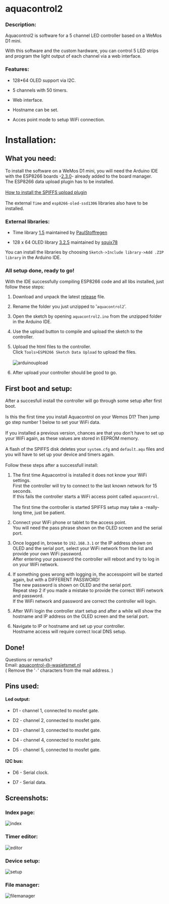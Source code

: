 # aquacontrol2

### Description:
Aquacontrol2 is software for a 5 channel LED controller based on a WeMos D1 mini.

With this software and the custom hardware, you can control 5 LED strips and program the light output of each channel via a web interface.

### Features:
* 128*64 OLED support via I2C.

* 5 channels with 50 timers.

* Web interface.

* Hostname can be set.

* Acces point mode to setup WiFi connection.

# Installation:

## What you need:

To install the software on a WeMos D1 mini, you will need the Arduino IDE with the ESP8266 boards -[2.3.0](https://github.com/esp8266/Arduino/releases/tag/2.3.0)- already added to the board manager.
<br>The ESP8266 data upload plugin has to be installed.
<br><br>[How to install the SPIFFS upload plugin](https://github.com/esp8266/Arduino/blob/master/doc/filesystem.md#uploading-files-to-file-system)
<br><br>The external `Time` and `esp8266-oled-ssd1306` libraries also have to be installed. 

### External libraries:

* Time library [1.5](https://github.com/PaulStoffregen/Time/archive/v1.5.zip) maintained by [PaulStoffregen](https://github.com/PaulStoffregen)

* 128 x 64 OLED library [3.2.5](https://github.com/squix78/esp8266-oled-ssd1306/archive/3.2.5.zip) maintained by [squix78](https://github.com/squix78/)

You can install the libraries by choosing `Sketch->Include library->Add .ZIP library` in the Arduino IDE.

### All setup done, ready to go!

With the IDE successfully compiling ESP8266 code and all libs installed, just follow these steps:

1. Download and unpack the latest [release](https://github.com/CelliesProjects/aquacontrol2/releases) file.

2. Rename the folder you just unzipped to '`aquacontrol2`'.

3. Open the sketch by opening `aquacontrol2.ino` from the unzipped folder in the Arduino IDE.

4. Use the upload button to compile and upload the sketch to the controller.

5. Upload the html files to the controller.<br>
Click `Tools>ESP8266 Sketch Data Upload` to upload the files.<br><br>
![arduinoupload](https://cloud.githubusercontent.com/assets/24290108/23563262/367bfd80-0046-11e7-8170-59ab86d173d9.png) 

6. After upload your controller should be good to go.

## First boot and setup:

After a succesfull install the controller will go through some setup after first boot.
<br>
<br>Is this the first time you install Aquacontrol on your Wemos D1? Then jump go step number 1 below to set your WiFi data.
<br>
<br>If you installed a previous version, chances are that you don't have to set up your WiFi again, as these values are stored in EEPROM memory.
<br>
<br>A flash of the SPIFFS disk deletes your `system.cfg` and `default.aqu` files and you will have to set up your device and timers again.
<br><br>Follow these steps after a successfull install:

1. The first time Aquacontrol is installed it does not know your WiFi settings.
<br>First the controller will try to connect to the last known network for 15 seconds.
<br>If this fails the controller starts a WiFi access point called `aquacontrol`.
<br><br>The first time the controller is started SPIFFS setup may take a -really- long time, just be patient.


2. Connect your WiFi phone or tablet to the access point.
<br>You will need the pass phrase shown on the OLED screen and the serial port.

3. Once logged in, browse to `192.168.3.1` or the IP address shown on OLED and the serial port, select your WiFi network from the list and provide your own WiFi password.
<br>After entering your password the controller will reboot and try to log in on your WiFi network.

4. If something goes wrong with logging in, the accesspoint will be started again, but with a DIFFERENT PASSWORD!
<br>The new password is shown on OLED and the serial port.
<br>Repeat step 2 if you made a mistake to provide the correct WiFi network and password.
<br>If the WiFi network and password are correct the controller will login.

5. After WiFi login the controller start setup and after a while will show the hostname and IP address on the OLED screen and the serial port.

6. Navigate to IP or hostname and set up your controller.
<br>Hostname access will require correct local DNS setup.

## Done!

Questions or remarks?
<br>Email: aquacontrol-@-wasietsmet.nl
<br>( Remove the '`-`' characters from the mail address. )

## Pins used:
#### Led output:
* D1 - channel 1, connected to mosfet gate.

* D2 - channel 2, connected to mosfet gate.

* D3 - channel 3, connected to mosfet gate.

* D4 - channel 4, connected to mosfet gate.

* D5 - channel 5, connected to mosfet gate.

#### I2C bus:
* D6 - Serial clock.

* D7 - Serial data.

## Screenshots:
### Index page:
![index](https://cloud.githubusercontent.com/assets/24290108/24398142/ccb0f268-13a8-11e7-83fa-fe5ad6e291da.png)

### Timer editor:
![editor](https://cloud.githubusercontent.com/assets/24290108/24397893/e37401a8-13a7-11e7-9ad7-7dc72b33d04b.png)

### Device setup:
![setup](https://cloud.githubusercontent.com/assets/24290108/24398262/275ced3e-13a9-11e7-9a75-ccb7ed953f80.png)

### File manager:
![filemanager](https://cloud.githubusercontent.com/assets/24290108/24398316/552862ac-13a9-11e7-893d-b6e577138219.png)
